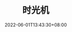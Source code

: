 ---
title: "时光机"
featured_image: 'me3.jpg'
date: 2022-06-01T13:43:30+08:00
covers: ['me1.jpg','me3.jpg','me4.jpg','IMG_2220.jpg']
imgs: [
    "me1.jpg",
    "me3.jpg",
    "me4.JPG"
]
description: "Time is ticking out"
---